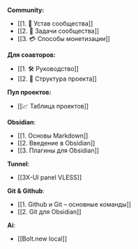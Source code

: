 **Community:**
- [[1. 📜 Устав сообщества]]
- [[2. 📝 Задачи сообщества]]
- [[3. 💳 Способы монетизации]]

**Для соавторов:**
- [[1. 🛠️ Руководство]]
- [[2. 🚧 Структура проекта]]

**Пул проектов:**
- [[📈 Таблица проектов]]

**Obsidian**:
- [[1. Основы Markdown]]
- [[2. Введение в Obsidian]]
- [[3. Плагины для Obsidian]]

**Tunnel**:
- [[3X-UI panel VLESS]]

**Git & Github**:
- [[1. Github и Git – основные команды]]
- [[2. Git для Obsidian]]

**Ai**:
- [[Bolt.new local]]